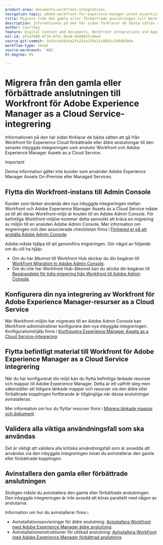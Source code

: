 ```yaml
---
product-area: documents;workfront-integrations
navigation-topic: adobe-workfront-for-experince-manager-asset-essentials
title: Migrera från den gamla eller förbättrade anslutningen till Workfront för Adobe Experience Manager as a Cloud Service-integrering
description: Informationen på den här sidan förklarar de bästa sätten att gå från Workfront för Experience Cloud förbättrade eller äldre anslutningar till den senaste inbyggda integreringen som ansluter Workfront och Adobe Experience Manager Assets as a Cloud Service.
author: Courtney
feature: Digital Content and Documents, Workfront Integrations and Apps
exl-id: af14f408-df39-473c-9e18-bb88022c96ed
source-git-commit: 3a1bc4a56cba2fe224a1f0a21c8882c2d9d030de
workflow-type: tm+mt
source-wordcount: '481'
ht-degree: 0%

---
```


# Migrera från den gamla eller förbättrade anslutningen till Workfront för Adobe Experience Manager as a Cloud Service-integrering

Informationen på den här sidan förklarar de bästa sätten att gå från Workfront för Experience Cloud förbättrade eller äldre anslutningar till den senaste inbyggda integreringen som ansluter Workfront och Adobe Experience Manager Assets as a Cloud Service.

>[!IMPORTANT]
>
>Denna information gäller inte kunder som använder Adobe Experience Manager Assets On-Premise eller Managed Services.

## Flytta din Workfront-instans till Admin Console

Kunder som tänker använda den nya inbyggda integreringen mellan Workfront och Adobe Experience Manager Assets as a Cloud Service måste se till att deras Workfront-miljö är knuten till en Adobe Admin Console. För befintliga Workfront-miljöer kommer detta sannolikt att kräva en migrering av miljön till en ansluten Adobe Admin Console. Mer information om migreringen och den associerade checklistan finns i [Förbered er på att anställa Adobe Admin Console](/help/quicksilver/administration-and-setup/adobe-admin-console/prep-for-admin-console.md).

Adobe måste hjälpa till att genomföra migreringen. Gör något av följande om du vill ha hjälp:

* Om du har åtkomst till Workfront Hub skickar du din begäran till [Workfront Migration to Adobe Admin Console](https://hub.workfront.com/requests/new?activeTab=tab-new-helpRequest&amp;projectID=629674d500054a38133cf26e01d06a97&amp;path=).
* Om du inte har Workfront Hub-åtkomst kan du skicka din begäran till [Begärandekö för tidig migrering från Workfront till Adobe Admin Console](https://workfront.az1.qualtrics.com/jfe/form/SV_9T5LuHf05JUOPAi).

## Konfigurera din nya integrering av Workfront för Adobe Experience Manager-resurser as a Cloud Service

När Workfront-miljön har migrerats till en Adobe Admin Console kan Workfront-administratörer konfigurera den nya inbyggda integreringen. Konfigurationshjälp finns i [Konfigurera Experience Manager Assets as a Cloud Service-integrering](/help/quicksilver/administration-and-setup/configure-integrations/configure-aacs-integration.md).

## Flytta befintligt material till Workfront för Adobe Experience Manager as a Cloud Service integrering

När du har konfigurerat din miljö kan du flytta befintliga länkade resurser och mappar till Adobe Experience Manager. Detta är ett valfritt steg men säkerställer att tidigare länkade mappar och resurser via den äldre eller förbättrade kopplingen fortfarande är tillgängliga när dessa anslutningar avinstalleras.

Mer information om hur du flyttar resurser finns i [Migrera länkade mappar och dokument](/help/quicksilver/documents/workfront-and-experience-manager-integrations/legacy-enhanced-connector-migration/workfront-document-link-updates.md).

## Validera alla viktiga användningsfall som ska användas

Det är viktigt att validera alla kritiska användningsfall som är avsedda att användas via den inbyggda integreringen innan du avinstallerar den gamla eller förbättrade kopplingen.

## Avinstallera den gamla eller förbättrade anslutningen

Slutligen måste du avinstallera den gamla eller förbättrade anslutningen. Den inbyggda integreringen är inte avsedd att köras parallellt med någon av anslutarna.

Information om hur du avinstallerar finns i

* Avinstallationsanvisningar för äldre anslutning: [Avinstallera Workfront med Adobe Experience Manager äldre anslutning](/help/quicksilver/documents/workfront-and-experience-manager-integrations/legacy-enhanced-connector-migration/uninstall-legacy-connector.md).
* Avinstallationsinstruktioner för utökad anslutning: [Avinstallera Workfront med Adobe Experience Manager förbättrad anslutning](/help/quicksilver/documents/workfront-and-experience-manager-integrations/legacy-enhanced-connector-migration/uninstall-enhanced-connector.md).
